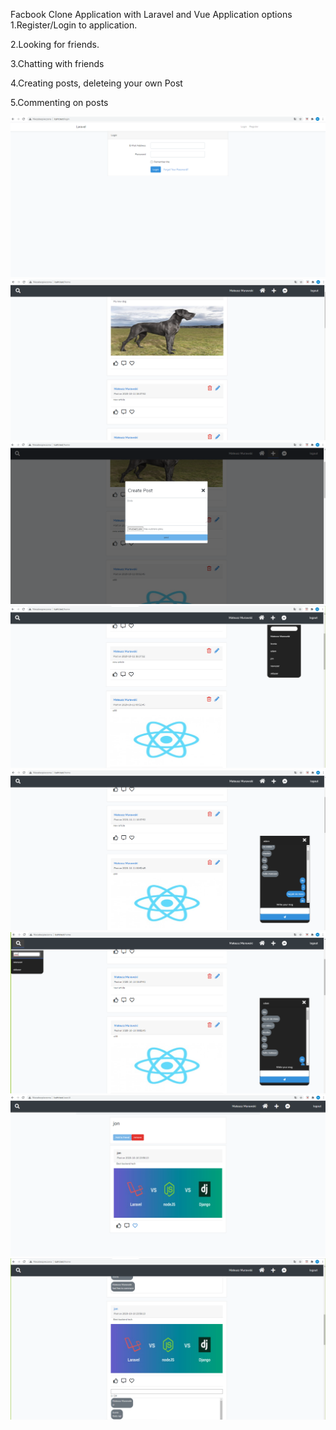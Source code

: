 Facbook Clone Application with Laravel and Vue
Application options
1.Register/Login to application.

2.Looking for friends.

3.Chatting with friends

4.Creating posts, deleteing your own Post

5.Commenting on posts

![](facbook_img/loginimg.png)
![](facbook_img/homeimg.png)
![](facbook_img/newpost.png)
![](facbook_img/openchat.png)
![](facbook_img/chat.png)
![](facbook_img/searchFriend.png)
![](facbook_img/profil.png)
![](facbook_img/comments.png)





